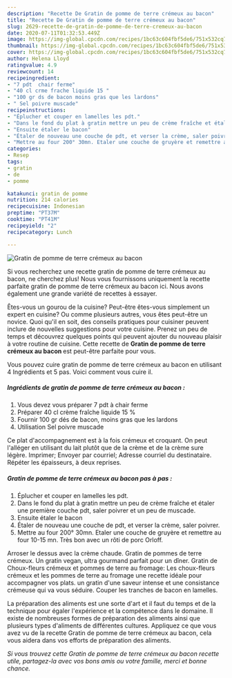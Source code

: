 ```yaml
---
description: "Recette De Gratin de pomme de terre crémeux au bacon"
title: "Recette De Gratin de pomme de terre crémeux au bacon"
slug: 2629-recette-de-gratin-de-pomme-de-terre-cremeux-au-bacon
date: 2020-07-11T01:32:53.449Z
image: https://img-global.cpcdn.com/recipes/1bc63c604fbf5de6/751x532cq70/gratin-de-pomme-de-terre-cremeux-au-bacon-photo-principale-de-la-recette.jpg
thumbnail: https://img-global.cpcdn.com/recipes/1bc63c604fbf5de6/751x532cq70/gratin-de-pomme-de-terre-cremeux-au-bacon-photo-principale-de-la-recette.jpg
cover: https://img-global.cpcdn.com/recipes/1bc63c604fbf5de6/751x532cq70/gratin-de-pomme-de-terre-cremeux-au-bacon-photo-principale-de-la-recette.jpg
author: Helena Lloyd
ratingvalue: 4.9
reviewcount: 14
recipeingredient:
- "7 pdt  chair ferme"
- "40 cl crme frache liquide 15 "
- "100 gr ds de bacon moins gras que les lardons"
- " Sel poivre muscade"
recipeinstructions:
- "Éplucher et couper en lamelles les pdt."
- "Dans le fond du plat à gratin mettre un peu de crème fraîche et étaler une première couche pdt, saler poivrer et un peu de muscade."
- "Ensuite étaler le bacon"
- "Étaler de nouveau une couche de pdt, et verser la crème, saler poivrer."
- "Mettre au four 200° 30mn. Etaler une couche de gruyère et remettre au four 10-15 mn. Très bon avec un rôti de porc Orloff."
categories:
- Resep
tags:
- gratin
- de
- pomme

katakunci: gratin de pomme 
nutrition: 214 calories
recipecuisine: Indonesian
preptime: "PT37M"
cooktime: "PT41M"
recipeyield: "2"
recipecategory: Lunch

---
```



![Gratin de pomme de terre crémeux au bacon](https://img-global.cpcdn.com/recipes/1bc63c604fbf5de6/751x532cq70/gratin-de-pomme-de-terre-cremeux-au-bacon-photo-principale-de-la-recette.jpg)

Si vous recherchez une recette gratin de pomme de terre crémeux au bacon, ne cherchez plus! Nous vous fournissons uniquement la recette parfaite gratin de pomme de terre crémeux au bacon ici. Nous avons également une grande variété de recettes à essayer.

Êtes-vous un gourou de la cuisine? Peut-être êtes-vous simplement un expert en cuisine? Ou comme plusieurs autres, vous êtes peut-être un novice. Quoi qu'il en soit, des conseils pratiques pour cuisiner peuvent inclure de nouvelles suggestions pour votre cuisine. Prenez un peu de temps et découvrez quelques points qui peuvent ajouter du nouveau plaisir à votre routine de cuisine. Cette recette de <strong> Gratin de pomme de terre crémeux au bacon </strong> est peut-être parfaite pour vous.

<!--inarticleads1-->

Vous pouvez cuire gratin de pomme de terre crémeux au bacon en utilisant 4 Ingrédients et 5 pas. Voici comment vous cuire il.

##### Ingrédients de gratin de pomme de terre crémeux au bacon :

1. Vous devez vous préparer 7 pdt à chair ferme
1. Préparer 40 cl crème fraîche liquide 15 %
1. Fournir 100 gr dés de bacon, moins gras que les lardons
1. Utilisation  Sel poivre muscade


Ce plat d&#39;accompagnement est à la fois crémeux et croquant. On peut l&#39;alléger en utilisant du lait plutôt que de la crème et de la crème sure légère. Imprimer; Envoyer par courriel; Adresse courriel du destinataire. Répéter les épaisseurs, à deux reprises. 

<!--inarticleads2-->

##### Gratin de pomme de terre crémeux au bacon pas à pas :

1. Éplucher et couper en lamelles les pdt.
1. Dans le fond du plat à gratin mettre un peu de crème fraîche et étaler une première couche pdt, saler poivrer et un peu de muscade.
1. Ensuite étaler le bacon
1. Étaler de nouveau une couche de pdt, et verser la crème, saler poivrer.
1. Mettre au four 200° 30mn. Etaler une couche de gruyère et remettre au four 10-15 mn. Très bon avec un rôti de porc Orloff.


Arroser le dessus avec la crème chaude. Gratin de pommes de terre crémeux. Un gratin vegan, ultra gourmand parfait pour un dîner. Gratin de Choux-fleurs crémeux et pommes de terre au fromage: Les choux-fleurs crémeux et les pommes de terre au fromage une recette idéale pour accompagner vos plats. un gratin d&#39;une saveur intense et une consistance crémeuse qui va vous séduire. Couper les tranches de bacon en lamelles. 

<!--inarticleads1-->

<p>
La préparation des aliments est une sorte d'art et il faut du temps et de la technique pour égaler l'expérience et la compétence dans le domaine. Il existe de nombreuses formes de préparation des aliments ainsi que plusieurs types d'aliments de différentes cultures. Appliquez ce que vous avez vu de la recette Gratin de pomme de terre crémeux au bacon, cela vous aidera dans vos efforts de préparation des aliments.
</p>

<p>
<i>Si vous trouvez cette Gratin de pomme de terre crémeux au bacon recette utile, partagez-la avec vos bons amis ou votre famille, merci et bonne chance.</i>
</p>
